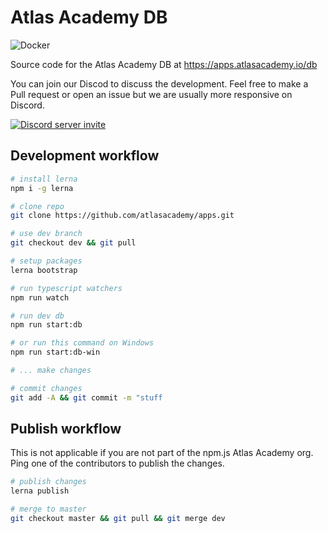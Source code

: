# Atlas Academy DB

![Docker](https://github.com/atlasacademy/apps/workflows/Docker/badge.svg)

Source code for the Atlas Academy DB at https://apps.atlasacademy.io/db

You can join our Discod to discuss the development. Feel free to make a Pull request or open an issue but we are usually more responsive on Discord.

[![Discord server invite](https://discordapp.com/api/guilds/502554574423457812/embed.png)](https://discord.gg/TKJmuCR)

## Development workflow

```bash
# install lerna
npm i -g lerna

# clone repo
git clone https://github.com/atlasacademy/apps.git

# use dev branch
git checkout dev && git pull

# setup packages
lerna bootstrap

# run typescript watchers
npm run watch

# run dev db
npm run start:db

# or run this command on Windows
npm run start:db-win

# ... make changes

# commit changes
git add -A && git commit -m "stuff
```

## Publish workflow

This is not applicable if you are not part of the npm.js Atlas Academy org. Ping one of the contributors to publish the changes.

```bash
# publish changes
lerna publish

# merge to master
git checkout master && git pull && git merge dev
```